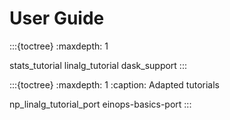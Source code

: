 # User Guide

:::{toctree}
:maxdepth: 1

stats_tutorial
linalg_tutorial
dask_support
:::

:::{toctree}
:maxdepth: 1
:caption: Adapted tutorials

np_linalg_tutorial_port
einops-basics-port
:::
